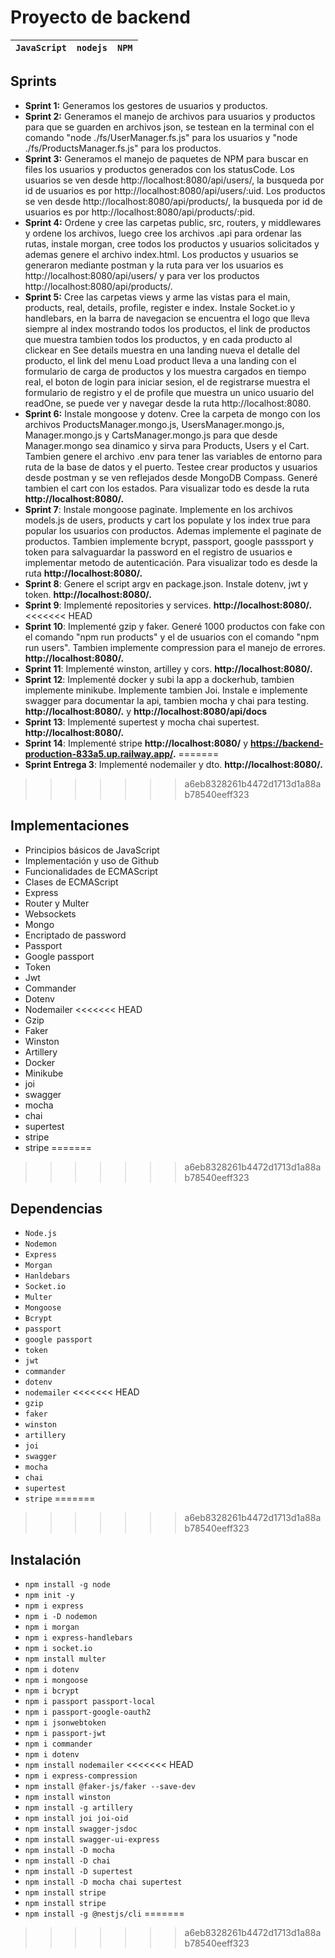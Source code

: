# Proyecto de backend

| `JavaScript` | `nodejs` | `NPM` |
| :------------: | ---------- | ------- |

## Sprints

* **Sprint 1:** Generamos los gestores de usuarios y productos.
* **Sprint 2:** Generamos el manejo de archivos para usuarios y productos para que se guarden en archivos json, se testean en la terminal con el comando "node ./fs/UserManager.fs.js" para los usuarios y "node ./fs/ProductsManager.fs.js" para los productos.
* **Sprint 3:** Generamos el manejo de paquetes de NPM para buscar en files los usuarios y productos generados con los statusCode. Los usuarios se ven desde http://localhost:8080/api/users/, la busqueda por id de usuarios es por http://localhost:8080/api/users/:uid. Los productos se ven desde http://localhost:8080/api/products/, la busqueda por id de usuarios es por http://localhost:8080/api/products/:pid.
* **Sprint 4:** Ordene y cree las carpetas public, src, routers, y middlewares y ordene los archivos, luego cree los archivos .api para ordenar las rutas, instale morgan, cree todos los productos y usuarios solicitados y ademas genere el archivo index.html. Los productos y usuarios se generaron mediante postman y la ruta para ver los usuarios es http://localhost:8080/api/users/ y para ver los productos http://localhost:8080/api/products/.
* **Sprint 5:** Cree las carpetas views y arme las vistas para el main, products, real, details, profile, register e index. Instale Socket.io y handlebars, en la barra de navegacion se encuentra el logo que lleva siempre al index mostrando todos los productos, el link de productos que muestra tambien todos los productos, y en cada producto al clickear en See details muestra en una landing nueva el detalle del producto, el link del menu Load product lleva a una landing con el formulario de carga de productos y los muestra cargados en tiempo real, el boton de login para iniciar sesion, el de registrarse muestra el formulario de registro y el de profile que muestra un unico usuario del readOne, se puede ver y navegar desde la ruta http://localhost:8080.
* **Sprint 6:** Instale mongoose y dotenv. Cree la carpeta de mongo con los archivos ProductsManager.mongo.js, UsersManager.mongo.js, Manager.mongo.js y CartsManager.mongo.js para que desde Manager.mongo sea dinamico y sirva para Products, Users y el Cart. Tambien genere el archivo .env para tener las variables de entorno para ruta de la base de datos y el puerto. Testee crear productos y usuarios desde postman y se ven reflejados desde MongoDB Compass. Generé tambien el cart con los estados. Para visualizar todo es desde la ruta **http://localhost:8080/.**
* **Sprint 7**: Instale mongoose paginate. Implemente en los archivos models.js de users, products y cart los populate y los index true para popular los usuarios con productos. Ademas implemente el paginate de productos. Tambien implemente bcrypt, passport, google passsport y token para salvaguardar la password en el registro de usuarios e implementar metodo de autenticación. Para visualizar todo es desde la ruta **http://localhost:8080/.**
* **Sprint 8**: Genere el script argv en package.json. Instale dotenv, jwt y token. **http://localhost:8080/.**
* **Sprint 9**: Implementé repositories y services. **http://localhost:8080/.**
<<<<<<< HEAD
* **Sprint 10**: Implementé gzip y faker. Generé 1000 productos con fake con el comando "npm run products" y el de usuarios con el comando "npm run users". Tambien implemente compression para el manejo de errores. **http://localhost:8080/.**
* **Sprint 11**: Implementé winston, artilley y cors. **http://localhost:8080/.**
* **Sprint 12**: Implementé docker y subi la app a dockerhub, tambien implemente minikube. Implemente tambien Joi. Instale e implemente swagger para documentar la api, tambien mocha y chai para testing. **http://localhost:8080/.** y **http://localhost:8080/api/docs**
* **Sprint 13**: Implementé supertest y mocha chai supertest. **http://localhost:8080/.**
* **Sprint 14**: Implementé stripe **http://localhost:8080/** y **https://backend-production-833a5.up.railway.app/.**
=======
* **Sprint Entrega 3**: Implementé nodemailer y dto. **http://localhost:8080/.**
>>>>>>> a6eb8328261b4472d1713d1a88ab78540eeff323

## Implementaciones

* Principios básicos de JavaScript
* Implementación y uso de Github
* Funcionalidades de ECMAScript
* Clases de ECMAScript
* Express
* Router y Multer
* Websockets
* Mongo
* Encriptado de password
* Passport
* Google passport
* Token
* Jwt
* Commander
* Dotenv
* Nodemailer
<<<<<<< HEAD
* Gzip
* Faker
* Winston
* Artillery
* Docker
* Minikube
* joi
* swagger
* mocha
* chai
* supertest
* stripe
* stripe
=======
>>>>>>> a6eb8328261b4472d1713d1a88ab78540eeff323


## Dependencias

* `Node.js`
* `Nodemon`
* `Express`
* `Morgan`
* `Hanldebars`
* `Socket.io`
* `Multer`
* `Mongoose`
* `Bcrypt`
* `passport`
* `google passport`
* `token`
* `jwt`
* `commander`
* `dotenv`
* `nodemailer`
<<<<<<< HEAD
* `gzip`
* `faker`
* `winston`
* `artillery`
* `joi`
* `swagger`
* `mocha`
* `chai`
* `supertest`
* `stripe`
=======
>>>>>>> a6eb8328261b4472d1713d1a88ab78540eeff323

## Instalación

* `npm install -g node`
* `npm init -y`
* `npm i express`
* `npm i -D nodemon`
* `npm i morgan`
* `npm i express-handlebars`
* `npm i socket.io`
* `npm install multer`
* `npm i dotenv`
* `npm i mongoose`
* `npm i bcrypt`
* `npm i passport passport-local`
* `npm i passport-google-oauth2`
* `npm i jsonwebtoken`
* `npm i passport-jwt`
* `npm i commander`
* `npm i dotenv`
* `npm install nodemailer`
<<<<<<< HEAD
* `npm i express-compression`
* `npm install @faker-js/faker --save-dev`
* `npm install winston`
* `npm install -g artillery`
* `npm install joi joi-oid`
* `npm install swagger-jsdoc`
* `npm install swagger-ui-express`
* `npm install -D mocha`
* `npm install -D chai`
* `npm install -D supertest`
* `npm install -D mocha chai supertest`
* `npm install stripe`
* `npm install stripe`
* `npm install -g @nestjs/cli`
=======
>>>>>>> a6eb8328261b4472d1713d1a88ab78540eeff323

